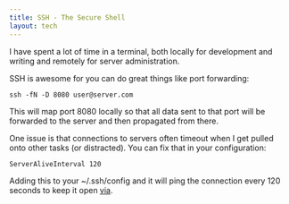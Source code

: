 ```yaml
---
title: SSH - The Secure Shell
layout: tech
---
```

I have spent a lot of time in a terminal, both locally for development and
writing and remotely for server administration.

SSH is awesome for you can do great things like port forwarding:

    ssh -fN -D 8080 user@server.com

This will map port 8080 locally so that all data sent to that port will be forwarded to the server and then propagated from there.

One issue is that connections to servers often timeout when I get pulled onto
other tasks (or distracted). You can fix that in your configuration:

    ServerAliveInterval 120

Adding this to your ~/.ssh/config and it will ping the connection every 120 seconds
to keep it open [via](https://bjornjohansen.no/ssh-timeout).

